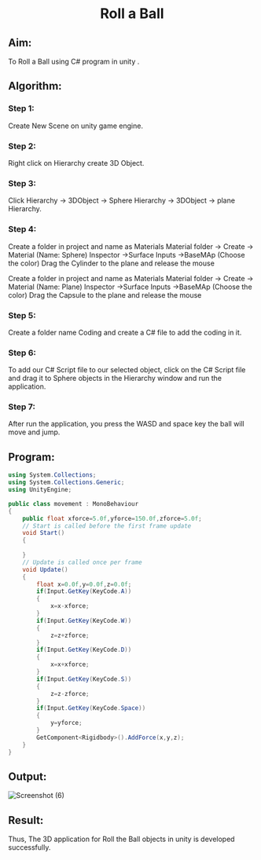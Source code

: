 # <p align="center"> Roll a Ball</p>

## Aim:
To Roll a Ball using C# program in unity .
## Algorithm:
### Step 1:
Create New Scene on unity game engine.

### Step 2:
Right click on Hierarchy create 3D Object.

### Step 3:
Click Hierarchy -> 3DObject -> Sphere Hierarchy -> 3DObject -> plane Hierarchy.

### Step 4:
Create a folder in project and name as Materials Material folder -> Create -> Material (Name: Sphere) Inspector ->Surface Inputs ->BaseMAp (Choose the color) Drag the Cylinder to the plane and release the mouse

Create a folder in project and name as Materials Material folder -> Create -> Material (Name: Plane) Inspector ->Surface Inputs ->BaseMAp (Choose the color) Drag the Capsule to the plane and release the mouse

### Step 5:
Create a folder name Coding and create a C# file to add the coding in it.

### Step 6:
To add our C# Script file to our selected object, click on the C# Script file and drag it to Sphere objects in the Hierarchy window and run the application.

### Step 7:
After run the application, you press the WASD and space key the ball will move and jump.
## Program:
```cs
using System.Collections;
using System.Collections.Generic;
using UnityEngine;

public class movement : MonoBehaviour
{
    public float xforce=5.0f,yforce=150.0f,zforce=5.0f;
    // Start is called before the first frame update
    void Start()
    {
        
    }
    // Update is called once per frame
    void Update()
    {
        float x=0.0f,y=0.0f,z=0.0f;
        if(Input.GetKey(KeyCode.A))
        {
            x=x-xforce;
        }
        if(Input.GetKey(KeyCode.W))
        {
            z=z+zforce;
        }
        if(Input.GetKey(KeyCode.D))
        {
            x=x+xforce;
        }
        if(Input.GetKey(KeyCode.S))
        {
            z=z-zforce;
        }
        if(Input.GetKey(KeyCode.Space))
        {
            y=yforce;
        }
        GetComponent<Rigidbody>().AddForce(x,y,z);
    }
}
```
## Output:
![Screenshot (6)](https://user-images.githubusercontent.com/75234646/190055040-cc56a875-9f54-40e5-bbd9-028e2c3f0391.png)


## Result:
Thus, The 3D application for Roll the Ball objects in unity is developed successfully.
